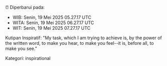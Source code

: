 ⏰ Diperbarui pada:
- WIB: Senin, 19 Mei 2025 05.27.17 UTC
- WITA: Senin, 19 Mei 2025 06.27.17 UTC
- WIT: Senin, 19 Mei 2025 07.27.17 UTC

Kutipan Inspiratif:
"My task, which I am trying to achieve is, by the power of the written word, to make you hear, to make you feel--it is, before all, to make you see."


Kategori: inspirational

